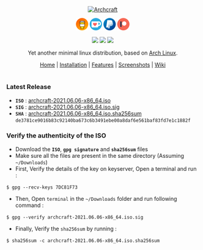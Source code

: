 <p align="center">
<a href="https://archcraft.io"><img src="https://raw.githubusercontent.com/archcraft-os/archcraft-misc-pkgs/main/archcraft-pixmaps/src/icons/archcraft.png" height="100" width="100" alt="Archcraft"></a>
</p>

<p align="center">
<a href="https://www.buymeacoffee.com/adi1090x"><img width="32px" src="https://raw.githubusercontent.com/adi1090x/files/master/other/1.png" alt="Buy Me A Coffee"></a>
<a href="https://ko-fi.com/adi1090x"><img width="32px" src="https://raw.githubusercontent.com/adi1090x/files/master/other/2.png" alt="Support me on ko-fi"></a>
<a href="https://www.paypal.com/cgi-bin/webscr?cmd=_s-xclick&hosted_button_id=U3VK2SSVQWAPN"><img width="32px" src="https://raw.githubusercontent.com/adi1090x/files/master/other/3.png" alt="Support me on Paypal"></a>
<a href="https://www.patreon.com/adi1090x"><img width="32px" src="https://raw.githubusercontent.com/adi1090x/files/master/other/4.png" alt="Support me on Patreon"></a>
</p>

<p align="center">
  <img src="https://img.shields.io/badge/Maintained%3F-Yes-green?style=flat-square">
  <img src="https://img.shields.io/sourceforge/dt/archcraft.svg?color=teal&style=flat-square">
  <img src="https://img.shields.io/github/license/archcraft-os/archcraft?style=flat-square">
</p>

<p align="center">
Yet another minimal linux distribution, based on <a href="https://www.archlinux.org">Arch Linux</a>.
</p>

<p align="center">
<a href="https://archcraft.io">Home</a> | 
<a href="https://archcraft.io/install">Installation</a> | 
<a href="https://archcraft.io/features">Features</a> | 
<a href="https://archcraft.io/gallery">Screenshots</a> | 
<a href="https://archcraft.io/blog">Wiki</a>
</p>

#

### Latest Release

- **`ISO`** : [archcraft-2021.06.06-x86_64.iso](https://github.com/archcraft-os/releases/releases/download/v21.06/archcraft-2021.06.06-x86_64.iso)
- **`SIG`** : [archcraft-2021.06.06-x86_64.iso.sig](https://github.com/archcraft-os/releases/releases/download/v21.06/archcraft-2021.06.06-x86_64.iso.sig)
- **`SHA`** : [archcraft-2021.06.06-x86_64.iso.sha256sum](https://github.com/archcraft-os/releases/releases/download/v21.06/archcraft-2021.06.06-x86_64.iso.sha256sum)
`de3781ce9016b83c92140ba673c6b3491ebe00a8daf6e561baf83fd7e1c1882f`

### Verify the authenticity of the ISO

- Download the **`ISO`**, **`gpg signature`** and **`sha256sum`** files
- Make sure all the files are present in the same directory (Assuming `~/Downloads`)
- First, Verify the details of the key on keyserver, Open a terminal and run :
```
$ gpg --recv-keys 7DC81F73
```

- Then, Open `terminal` in the `~/Downloads` folder and run following command :
```
$ gpg --verify archcraft-2021.06.06-x86_64.iso.sig
```

- Finally, Verify the `sha256sum` by running :
```
$ sha256sum -c archcraft-2021.06.06-x86_64.iso.sha256sum
```
